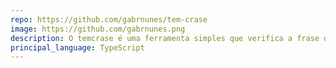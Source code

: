 ```yaml
---
repo: https://github.com/gabrnunes/tem-crase
image: https://github.com/gabrnunes.png
description: O temcrase é uma ferramenta simples que verifica a frase que você digitou e responde se tem crase ou não.
principal_language: TypeScript
---
```


